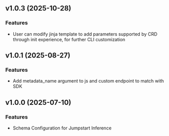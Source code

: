 ## v1.0.3 (2025-10-28)

### Features

* User can modify jinja template to add parameters supported by CRD through init experience, for further CLI customization

## v1.0.1 (2025-08-27)

### Features

* Add metadata_name argument to js and custom endpoint to match with SDK

## v1.0.0 (2025-07-10)

### Features

 * Schema Configuration for Jumpstart Inference

